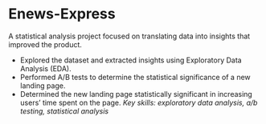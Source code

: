 # Enews-Express
A statistical analysis project focused on translating data into insights that improved the product.
  * Explored the dataset and extracted insights using Exploratory Data Analysis (EDA).
  * Performed A/B tests to determine the statistical significance of a new landing page.
  * Determined the new landing page statistically significant in increasing users’ time spent on the page. 
*Key skills: exploratory data analysis, a/b testing, statistical analysis*
